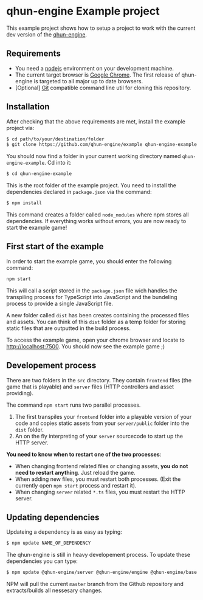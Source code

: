 # **qhun-engine Example project**

This example project shows how to setup a project to work with the current dev version of the [qhun-engine](https://github.com/qhun-engine).

## **Requirements**

- You need a [nodejs](https://nodejs.org/en/) environment on your development machine.
- The current target browser is [Google Chrome](https://www.google.com/intl/de_ALL/chrome/). The first release of qhun-engine is targeted to all major up to date browsers.
- [Optional] [Git](https://git-scm.com/) compatible command line util for cloning this repository.

## **Installation**

After checking that the above requirements are met, install the example project via:

```bash
$ cd path/to/your/destination/folder
$ git clone https://github.com/qhun-engine/example qhun-engine-example
```

You should now find a folder in your current working directory named `qhun-engine-example`. Cd into it:

```bash
$ cd qhun-engine-example
```

This is the root folder of the example project. You need to install the dependencies declared in `package.json` via the command:

```bash
$ npm install
```

This command creates a folder called `node_modules` where npm stores all dependencies. If everything works without errors, you are now ready to start the example game!

## **First start of the example**

In order to start the example game, you should enter the following command:

```bash
npm start
```

This will call a script stored in the `package.json` file wich handles the transpiling process for TypeScript into JavaScript and the bundeling process to provide a single JavaScript file.

A new folder called `dist` has been creates containing the processed files and assets. You can think of this `dist` folder as a temp folder for storing static files that are outputted in the build process.

To access the example game, open your chrome browser and locate to [http://localhost:7500](http://localhost:7500). You should now see the example game ;)

## **Developement process**

There are two folders in the `src` directory. They contain `frontend` files (the game that is playable) and `server` files (HTTP controllers and asset providing).

The command `npm start` runs two parallel processes.

1. The first transpiles your `frontend` folder into a playable version of your code and copies static assets from your `server/public` folder into the `dist` folder.
2. An on the fly interpreting of your `server` sourcecode to start up the HTTP server.

**You need to know when to restart one of the two processes**:

- When changing frontend related files or changing assets, **you do not need to restart anything**. Just reload the game.
- When adding new files, you must restart both processes. (Exit the currently open `npm start` process and restart it).
- When changing `server` related `*.ts` files, you must restart the HTTP server.

## **Updating dependencies**

Updateing a dependency is as easy as typing:

```bash
$ npm update NAME_OF_DEPENDENCY
```

The qhun-engine is still in heavy developement process. To update these dependencies you can type:

```bash
$ npm update @qhun-engine/server @qhun-engine/engine @qhun-engine/base
```

NPM will pull the current `master` branch from the Github repository and extracts/builds all nessesary changes.